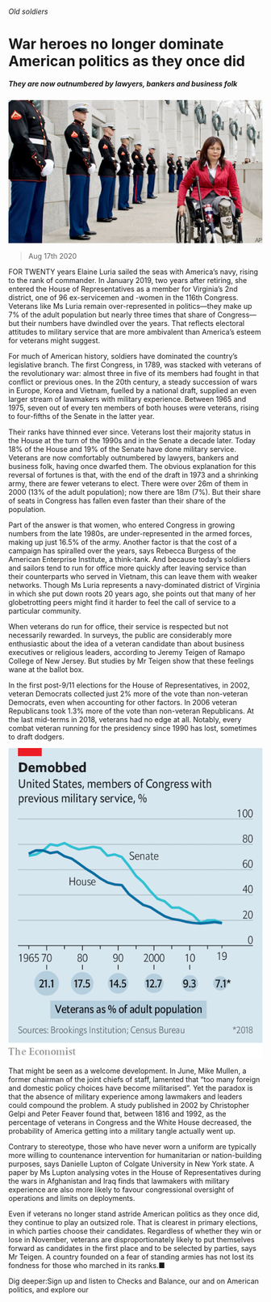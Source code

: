 ###### Old soldiers

# War heroes no longer dominate American politics as they once did 

##### They are now outnumbered by lawyers, bankers and business folk 

![image](images/20200822_USP004_0.jpg) 

> Aug 17th 2020 

FOR TWENTY years Elaine Luria sailed the seas with America’s navy, rising to the rank of commander. In January 2019, two years after retiring, she entered the House of Representatives as a member for Virginia’s 2nd district, one of 96 ex-servicemen and -women in the 116th Congress. Veterans like Ms Luria remain over-represented in politics—they make up 7% of the adult population but nearly three times that share of Congress—but their numbers have dwindled over the years. That reflects electoral attitudes to military service that are more ambivalent than America’s esteem for veterans might suggest.

For much of American history, soldiers have dominated the country’s legislative branch. The first Congress, in 1789, was stacked with veterans of the revolutionary war: almost three in five of its members had fought in that conflict or previous ones. In the 20th century, a steady succession of wars in Europe, Korea and Vietnam, fuelled by a national draft, supplied an even larger stream of lawmakers with military experience. Between 1965 and 1975, seven out of every ten members of both houses were veterans, rising to four-fifths of the Senate in the latter year.


Their ranks have thinned ever since. Veterans lost their majority status in the House at the turn of the 1990s and in the Senate a decade later. Today 18% of the House and 19% of the Senate have done military service. Veterans are now comfortably outnumbered by lawyers, bankers and business folk, having once dwarfed them. The obvious explanation for this reversal of fortunes is that, with the end of the draft in 1973 and a shrinking army, there are fewer veterans to elect. There were over 26m of them in 2000 (13% of the adult population); now there are 18m (7%). But their share of seats in Congress has fallen even faster than their share of the population.

Part of the answer is that women, who entered Congress in growing numbers from the late 1980s, are under-represented in the armed forces, making up just 16.5% of the army. Another factor is that the cost of a campaign has spiralled over the years, says Rebecca Burgess of the American Enterprise Institute, a think-tank. And because today’s soldiers and sailors tend to run for office more quickly after leaving service than their counterparts who served in Vietnam, this can leave them with weaker networks. Though Ms Luria represents a navy-dominated district of Virginia in which she put down roots 20 years ago, she points out that many of her globetrotting peers might find it harder to feel the call of service to a particular community.

When veterans do run for office, their service is respected but not necessarily rewarded. In surveys, the public are considerably more enthusiastic about the idea of a veteran candidate than about business executives or religious leaders, according to Jeremy Teigen of Ramapo College of New Jersey. But studies by Mr Teigen show that these feelings wane at the ballot box.

In the first post-9/11 elections for the House of Representatives, in 2002, veteran Democrats collected just 2% more of the vote than non-veteran Democrats, even when accounting for other factors. In 2006 veteran Republicans took 1.3% more of the vote than non-veteran Republicans. At the last mid-terms in 2018, veterans had no edge at all. Notably, every combat veteran running for the presidency since 1990 has lost, sometimes to draft dodgers.

![image](images/20200822_USC221.png) 


That might be seen as a welcome development. In June, Mike Mullen, a former chairman of the joint chiefs of staff, lamented that “too many foreign and domestic policy choices have become militarised”. Yet the paradox is that the absence of military experience among lawmakers and leaders could compound the problem. A study published in 2002 by Christopher Gelpi and Peter Feaver found that, between 1816 and 1992, as the percentage of veterans in Congress and the White House decreased, the probability of America getting into a military tangle actually went up.

Contrary to stereotype, those who have never worn a uniform are typically more willing to countenance intervention for humanitarian or nation-building purposes, says Danielle Lupton of Colgate University in New York state. A paper by Ms Lupton analysing votes in the House of Representatives during the wars in Afghanistan and Iraq finds that lawmakers with military experience are also more likely to favour congressional oversight of operations and limits on deployments.

Even if veterans no longer stand astride American politics as they once did, they continue to play an outsized role. That is clearest in primary elections, in which parties choose their candidates. Regardless of whether they win or lose in November, veterans are disproportionately likely to put themselves forward as candidates in the first place and to be selected by parties, says Mr Teigen. A country founded on a fear of standing armies has not lost its fondness for those who marched in its ranks.■

Dig deeper:Sign up and listen to Checks and Balance, our  and  on American politics, and explore our 

